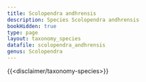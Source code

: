 ```yaml
---
title: Scolopendra andhrensis
description: Species Scolopendra andhrensis
bookHidden: true
type: page
layout: taxonomy_species
datafile: scolopendra_andhrensis
genus: Scolopendra
---
```


{{<disclaimer/taxonomy-species>}}